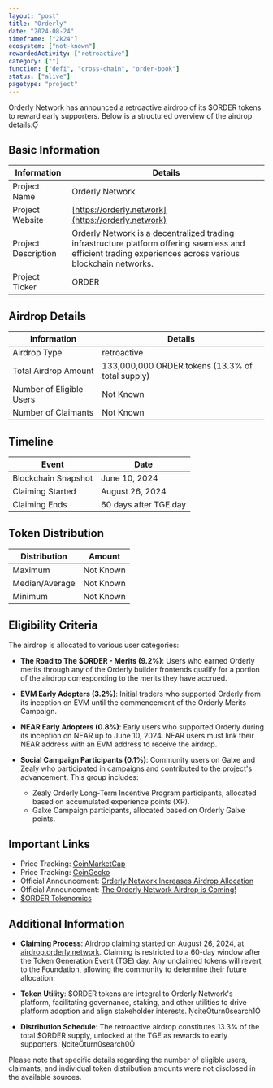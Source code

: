 ```yaml
---
layout: "post"
title: "Orderly"
date: "2024-08-24"
timeframe: ["2k24"]
ecosystem: ["not-known"]
rewardedActivity: ["retroactive"]
category: [""]
function: ["defi", "cross-chain", "order-book"]
status: ["alive"]
pagetype: "project"
---
```


Orderly Network has announced a retroactive airdrop of its $ORDER tokens to reward early supporters. Below is a structured overview of the airdrop details:

## Basic Information

| Information         | Details                                                                                                                                                    |
| ------------------- | ---------------------------------------------------------------------------------------------------------------------------------------------------------- |
| Project Name        | Orderly Network                                                                                                                                            |
| Project Website     | [https://orderly.network](https://orderly.network)                                                                                                         |
| Project Description | Orderly Network is a decentralized trading infrastructure platform offering seamless and efficient trading experiences across various blockchain networks. |
| Project Ticker      | ORDER                                                                                                                                                      |

## Airdrop Details

| Information              | Details                                          |
| ------------------------ | ------------------------------------------------ |
| Airdrop Type             | retroactive                                      |
| Total Airdrop Amount     | 133,000,000 ORDER tokens (13.3% of total supply) |
| Number of Eligible Users | Not Known                                        |
| Number of Claimants      | Not Known                                        |

## Timeline

| Event               | Date                  |
| ------------------- | --------------------- |
| Blockchain Snapshot | June 10, 2024         |
| Claiming Started    | August 26, 2024       |
| Claiming Ends       | 60 days after TGE day |

## Token Distribution

| Distribution   | Amount    |
| -------------- | --------- |
| Maximum        | Not Known |
| Median/Average | Not Known |
| Minimum        | Not Known |

## Eligibility Criteria

The airdrop is allocated to various user categories:

- **The Road to The $ORDER - Merits (9.2%)**: Users who earned Orderly merits through any of the Orderly builder frontends qualify for a portion of the airdrop corresponding to the merits they have accrued.

- **EVM Early Adopters (3.2%)**: Initial traders who supported Orderly from its inception on EVM until the commencement of the Orderly Merits Campaign.

- **NEAR Early Adopters (0.8%)**: Early users who supported Orderly during its inception on NEAR up to June 10, 2024. NEAR users must link their NEAR address with an EVM address to receive the airdrop.

- **Social Campaign Participants (0.1%)**: Community users on Galxe and Zealy who participated in campaigns and contributed to the project's advancement. This group includes:
  - Zealy Orderly Long-Term Incentive Program participants, allocated based on accumulated experience points (XP).
  - Galxe Campaign participants, allocated based on Orderly Galxe points.

## Important Links

- Price Tracking: [CoinMarketCap](https://coinmarketcap.com/currencies/order)
- Price Tracking: [CoinGecko](https://www.coingecko.com/en/coins/order)
- Official Announcement: [Orderly Network Increases Airdrop Allocation](https://orderly.network/blog/orderly-network-increases-airdrop-allocation/)
- Official Announcement: [The Orderly Network Airdrop is Coming!](https://orderly.network/blog/the-orderly-network-airdrop-is-coming/)
- [$ORDER Tokenomics](https://orderly.network/docs/introduction/tokenomics/retroactive-airdrop)

## Additional Information

- **Claiming Process**: Airdrop claiming started on August 26, 2024, at [airdrop.orderly.network](https://airdrop.orderly.network). Claiming is restricted to a 60-day window after the Token Generation Event (TGE) day. Any unclaimed tokens will revert to the Foundation, allowing the community to determine their future allocation.

- **Token Utility**: $ORDER tokens are integral to Orderly Network's platform, facilitating governance, staking, and other utilities to drive platform adoption and align stakeholder interests. citeturn0search1

- **Distribution Schedule**: The retroactive airdrop constitutes 13.3% of the total $ORDER supply, unlocked at the TGE as rewards to early supporters. citeturn0search0

Please note that specific details regarding the number of eligible users, claimants, and individual token distribution amounts were not disclosed in the available sources.
